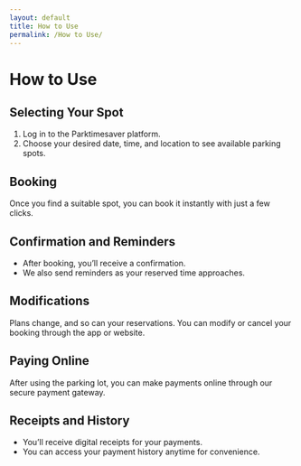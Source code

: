 ```yaml
---
layout: default
title: How to Use
permalink: /How to Use/
---
```


# How to Use

## Selecting Your Spot
1. Log in to the Parktimesaver platform.
2. Choose your desired date, time, and location to see available parking spots.

## Booking
Once you find a suitable spot, you can book it instantly with just a few clicks.

## Confirmation and Reminders
- After booking, you’ll receive a confirmation.
- We also send reminders as your reserved time approaches.

## Modifications
Plans change, and so can your reservations. You can modify or cancel your booking through the app or website.

## Paying Online
After using the parking lot, you can make payments online through our secure payment gateway.

## Receipts and History
- You’ll receive digital receipts for your payments.
- You can access your payment history anytime for convenience.
